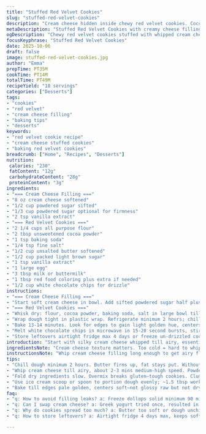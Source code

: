 ```yaml
---
title: "Stuffed Red Velvet Cookies"
slug: "stuffed-red-velvet-cookies"
description: "Cream cheese hidden inside chewy red velvet cookies. Cocoa and buttermilk flavors hint in dough. Sweet tang contrasts richness. Slightly tweaked sugar ratio for balance. Frozen dollops for clean encase. Baked till edges cradle color, not overdone. White chocolate drizzle for texture pop. Red food dye intensity adjustable; more for visual punch. Whipping cream cheese fluffy matters for lightness in bite. Dough chilling essential for control, reduces spread. Messy edges means filling leaked or dough too warm. Simple swaps: Greek yogurt for milk, powdered stevia for sugar with care. Butter can be browned first for nutty earthiness."
metaDescription: "Stuffed Red Velvet Cookies with creamy cheese filling, subtle cocoa notes, and bright red color. Chilling dough crucial to avoid spreading, bake till edges golden."
ogDescription: "Chewy red velvet cookies stuffed with whipped cream cheese. Chilled dough, watch edges color. White chocolate drizzle optional for texture pop."
focusKeyphrase: "Stuffed Red Velvet Cookies"
date: 2025-10-06
draft: false
image: stuffed-red-velvet-cookies.jpg
author: "Emma"
prepTime: PT35M
cookTime: PT14M
totalTime: PT49M
recipeYield: "18 servings"
categories: ["Desserts"]
tags:
- "cookies"
- "red velvet"
- "cream cheese filling"
- "baking tips"
- "desserts"
keywords:
- "red velvet cookie recipe"
- "cream cheese stuffed cookies"
- "baking red velvet cookies"
breadcrumb: ["Home", "Recipes", "Desserts"]
nutrition: 
 calories: "230"
 fatContent: "12g"
 carbohydrateContent: "28g"
 proteinContent: "3g"
ingredients:
- "=== Cream Cheese Filling ==="
- "8 oz cream cheese softened"
- "1/2 cup powdered sugar sifted"
- "1/3 cup powdered sugar optional for firmness"
- "2 tsp vanilla extract"
- "=== Red Velvet Cookies ==="
- "2 1/4 cups all purpose flour"
- "2 tbsp unsweetened cocoa powder"
- "1 tsp baking soda"
- "1/4 tsp fine salt"
- "1/2 cup unsalted butter softened"
- "1/2 cup packed light brown sugar"
- "1 tsp vanilla extract"
- "1 large egg"
- "3 tbsp milk or buttermilk"
- "1 tbsp red food coloring plus extra if needed"
- "1/2 cup white chocolate chips for drizzle"
instructions:
- "=== Cream Cheese Filling ==="
- "Start soft cream cheese in bowl. Add sifted powdered sugar half plus vanilla. Whip with hand mixer at medium-high 2-3 minutes till fluffy clouds form. Texture smooth, not grainy. Optional sugar in 1 tbsp increments for thicker hold if needed. Fill piping bag, squeeze 18 small dollops onto parchment. Freeze solid minimum 1½ hours to avoid melty mess later."
- "=== Red Velvet Cookies ==="
- "Whisk dry: flour, cocoa powder, baking soda, salt in large bowl till combined fully. No clumps, no streaks. In separate bowl, cream butter, brown sugar, vanilla high speed 2 minutes. Light and airy, slight pale color shift tells you it's ready. Add egg, milk, red dye. Mix 50 secs or more, scrape sides thrice. Dough bright red, slightly sticky but workable. Fold dry in slowly low speed. Use spatula near end if needed. If dough dull or pale, increase food dye tsp by tsp then mix once more."
- "Wrap dough tight in plastic wrap. Refrigerate minimum 2 hours; chilling firms fat, prevents too much spread. Preheat oven 350F meanwhile, line two sheets with parchment. Use ice cream scoop ~1.5 tbsp or regular tbsp to portion dough balls. Flatten each gently, nest a frozen cream cheese dollop in center, no cracks or leaks. Wrap dough fully around, seal edges carefully to avoid filling escape during bake. Place cookies spaced 2-3 inches apart - dough will flatten and widen."
- "Bake 13-14 minutes. Look for edges to gain light golden hue, centers still soft but not glossy raw. Aroma deepens, cocoa and vanilla notes mingle. Remove from oven, rest 5 minutes on pan for safe firming without breakage. Transfer to rack to cool completely."
- "Melt white chocolate chips in microwave in 15-20 second bursts, stirring each time to avoid scorching. Pour into small piping bag with ~1/8 inch tip. Zigzag drizzle fresh onto cooled cookies. Let solidify before stacking or serving."
- "Store leftovers airtight fridge max 4 days or freeze un-drizzled cookies for longer stash."
introduction: "Start with silky cream cheese whipped till airy, essential for pillowy filling. Dust that sugar right or face gritty mouthfeel. Red velvet dough? Needs cocoa but just hints, too much turns dark chocolate cookie - not want. Love puckering bite from buttermilk but milk works here fine in pinch. Dough chilling crucial. Tried skipping? Cookies ran wild in oven, edges burnt, centers flat raw. Patience here wins. Bake till edges crinkle brown but centers stay plump and soft. That visual syncs perfectly to chew texture. Drizzling white chocolate adds cut-through sweetness plus shiny looks, and makes these unmistakably festive. Tried plain sugar filling once - no. Red velvet needs that slight tang contrast, no compromise."
ingredientsNote: "Cream cheese texture matters. Too cold = hard to whip, lumpy. Room temp soft but not melting best. Powdered sugar sifted prevents gritty textures and eases fluffiness. Vanilla quality impacts aroma so use good stuff. For flour, all purpose is baseline, but cake flour swap lightens cookie if you want cakier feel. Cocoa powder must be unsweetened or cookie becomes bitter. Baking soda evenly distributes lift and subtle browning, salt amplifies chocolate flavors. Butter temperature controls spread; soft but firm, not greasy. Red dye - liquid, gel, powder all fine but gel concentrated, needs less volume. Milk swap: buttermilk adds tang, yogurt thins dough. White chocolate melting slowly prevents scorch and bloom. Parchment paper or silicone mats avoid sticking; metal sheets conduct heat more evenly."
instructionsNote: "Whip cream cheese filling long enough to get airy fluff, not just mix. Add powdered sugar gradually if you want stiff dollops that keep shape. Freeze solid so when encasing, no melting or oozing. Incorporate dry ingredients slowly to avoid overmix which toughens cookies; mix till just combined. Scrape bowl sides multiple times for homogenous dough, else dry streaks cause uneven baking. Chill dough minimum 2 hours to let butter firm and flavors meld. Form balls sized evenly; flatten around filling gently but seal fully - gaps leak filling. Cookies bake best on middle racks; bottoms crisp first, tops slowly brown. Visual cues > timer: edges colored, middles set but soft. Cool cookies on sheet briefly to set, then to wire rack cool - prevents soggy bottoms. Drizzle chocolate when cookies fully cooled or white chocolate melts unevenly or becomes greasy. Store properly - frosting picks fridge aromas otherwise."
tips:
- "Chill dough minimum 2 hours. Butter firms up, fat stays put. Without it, cookies spread too thin, edges darken quick. Dough sticky but manageable at fridge temp. Keeps shape around filling better. Tried baking right from mixing bowl—disaster. Cookie edges burnt, centers raw. Patience prevents waste."
- "Whip cream cheese till airy, about 2-3 mins medium-high speed. Powdered sugar sifted to avoid grit. Add extra sugar in small bits only if filling runs or feels loose. Dollops must freeze solid; warm filling oozes, messes edges. Freezer time minimum 90 minutes, no shortcuts."
- "Fold dry ingredients slow. Overmix breaks gluten—tough cookies. Clumps vanish but avoid whipping batter too long. Scrape bowl sides thrice, no dry streaks or white patches. Visual check: bright red, slightly sticky dough. If pale, add dye tsp by tsp, mix gently again before chilling."
- "Use ice cream scoop or spoon to portion dough evenly; ~1.5 tbsp works well. Flatten gently, nest frozen filling dollop in center. Seal edges fully; cracks cause leaks, messy bake. Pressure seal with fingers, pinch nice tight. Cookies bake best spaced 2-3 inches apart, expect some spread."
- "Bake till edges pale golden, centers soft—not glossy raw but not dry. Aroma rich cocoa vanilla invites close nose. Cooling: rest 5 min on pan, then rack full cool before chocolate drizzle. White chocolate melts fast; low heat, short bursts in microwave, stir often to avoid grainy or burnt patches."
faq:
- "q: How to avoid filling leaks? a: Freeze dollops solid minimum 90 mins. Seal dough tightly without cracks. Warm dough causes less control. Messy edges from filling oozing means seal fail or filling soft. Use plastic wrap tight before fridge."
- "q: Can I swap cream cheese? a: Greek yogurt tried once, resulted in runny filling, leaked badly; not recommended. Full-fat cream cheese best for structure. Maybe mascarpone if softer, but firm up first. Avoid watery subs."
- "q: Why do cookies spread too much? a: Butter too soft or dough unchilled. Chilling firms fat, slows spreading in oven. Skip chilling—cookies run wild, edges brown fast, centers underdone. Also check flour: too little makes slack dough."
- "q: How to store leftovers? a: Airtight fridge 4 days max, keeps soft filling safe. Freeze un-drizzled cookies longer term, drip topping breaks when frozen. Let thaw fully, drizzle fresh after if needed. Avoid fridge odors seeping in."

---
```


